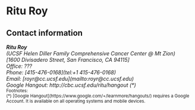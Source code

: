 # Ritu Roy

## Contact information
<address>
  <strong>Ritu Roy</strong><br>
  (UCSF Helen Diller Family Comprehensive Cancer Center @ Mt Zion)<br>
  [1600 Divisadero Street, San Francisco, CA 94115]<br>
  Office: ???<br>
  Phone: [415-476-0168](tel:+1 415-476-0168)<br>
  Email: [royr@cc.ucsf.edu](mailto:royr@cc.ucsf.edu)</a><br>
  Google Hangout: http://cbc.ucsf.edu/ritu/hangout (*)<br>
</address>

<small>
Footnotes:<br>
(*) [Google Hangout](https://www.google.com/+/learnmore/hangouts/)
    requires a Google Account.  It is available on all operating systems
    and mobile devices.<br>
</small>

[1600 Divisadero Street, San Francisco, CA 94115]: https://www.google.com/maps/place/UCSF+Helen+Diller+Family+Comprehensive+Cancer+Center/@37.7843637,-122.4391775,17z/data=!4m7!1m4!3m3!1s0x808580b628a86067:0x1116082a31983b84

